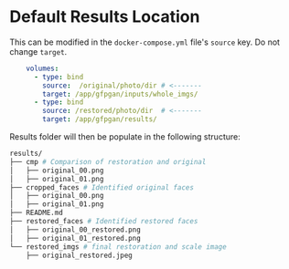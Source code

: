# Default Results Location

This can be modified in the `docker-compose.yml` file's `source` key. Do not change `target`.

```yaml
    volumes:
      - type: bind
        source:  /original/photo/dir # <-------
        target: /app/gfpgan/inputs/whole_imgs/
      - type: bind
        source: /restored/photo/dir  # <-------
        target: /app/gfpgan/results/
```

Results folder will then be populate in the following structure:

```bash
results/
├── cmp # Comparison of restoration and original
│   ├── original_00.png
│   ├── original_01.png
├── cropped_faces # Identified original faces
│   ├── original_00.png
│   ├── original_01.png
├── README.md
├── restored_faces # Identified restored faces
│   ├── original_00_restored.png
│   ├── original_01_restored.png
└── restored_imgs # final restoration and scale image
    ├── original_restored.jpeg
```
